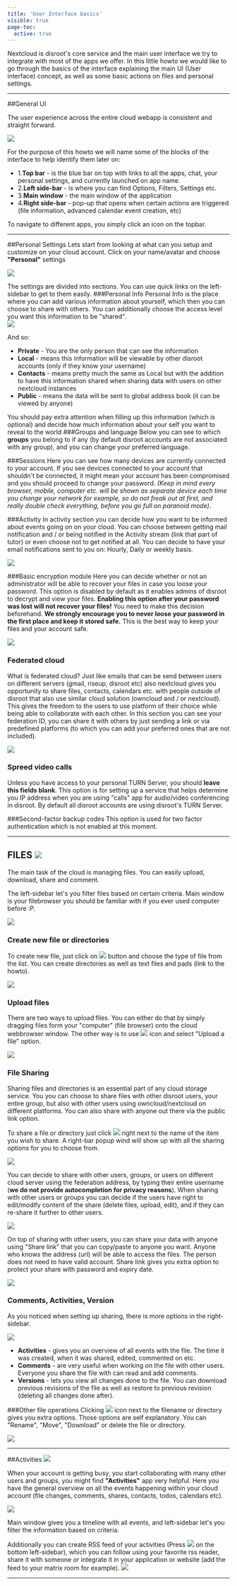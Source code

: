 ```yaml
---
title: 'User Interface basics'
visible: true
page-toc:
  active: true
---
```


Nextcloud is disroot's core service and the main user interface we try to integrate with most of the apps we offer. In this little howto we would like to go through the basics of the interface explaining the main UI (User interface) concept, as well as some basic actions on files and personal settings.


----------

##General UI<a name="generalui"></a>

The user experience across the entire cloud webapp is consistent and straight forward.

![](main1.png)

For the purpose of this howto we will name some of the blocks of the interface to help identify them later on:

 - 1.**Top bar** - is the blue bar on top with links to all the apps, chat, your personal settings, and currently launched on app name.
 - 2.**Left side-bar** - is where you can find Options, Filters, Settings etc.
 - 3.**Main window** - the main window of the application
 - 4.**Right side-bar** - pop-up that opens when certain actions are triggered (file information, advanced calendar event creation, etc)

To navigate to different apps, you simply click an icon on the topbar.


----------

##Personal Settings<a name="usersettings"></a>
Lets start from looking at what can you setup and customize on your cloud account. Click on your name/avatar and choose **"Personal"** settings

![](main_personal.png)

The settings are divided into sections. You can use quick links on the left-sidebar to get to them easily.
###Personal Info
Personal Info is the place where you can add various information about yourself, which then you can choose to share with others. You can additionally choose the access level you want this information to be "shared".  
![](personal_info1.gif)

And so:

  - **Private** - You are the only person that can see the information
  - **Local** - means this information will be viewable by other disroot accounts (only if they know your username)
  - **Contacts** - means pretty much the same as Local but with the addition to have this information shared when sharing data with users on other nextcloud instances
  - **Public** - means the data will be sent to global address book (it can be viewed by anyone)

You should pay extra attention when filling up this information (which is optional) and decide how much information about your self you want to reveal to the world
###Groups and language
Below you can see to which **groups** you belong to if any (by default disroot accounts are not associated with any group), and you can change your preferred language.

###Sessions
Here you can see how many devices are currently connected to your account. If you see devices connected to your account that shouldn't be connected, it might mean your account has been compromised and you should proceed to change your password. *(Keep in mind every browser, mobile, computer etc. will be shown as separate device each time you change your network for example, so do not freak out at first, and really double check everything, before you go full on paranoid mode)*.


###Activity
In activity section you can decide how you want to be informed about events going on on your cloud. You can choose between getting mail notification and / or being notified in the Activity stream (link that part of tutor) or even choose not to get notified at all. You can decide to have your email notifications sent to you on: Hourly, Daily or weekly basis.

![](personal_activity.png)

###Basic encryption module
Here you can decide whether or not an administrator will be able to recover your files in case you loose your password. This option is disabled by default as it enables admins of disroot to decrypt and view your files. **Enabling this option after your password was lost will not recover your files!** You need to make this decision beforehand. **We strongly encourage you to never loose your password in the first place and keep it stored safe.** This is the best way to keep your files and your account safe.

![](personal_encryption1.png)

### Federated cloud
What is federated cloud? Just like emails that can be send between users on different servers (gmail, riseup, disroot etc) also nextcloud gives you opportunity to share files, contacts, calendars etc. with people outside of disroot that also use similar cloud solution (owncloud and / or nextcloud). This gives the freedom to the users to use platform of their choice while being able to collaborate with each other. In this section you can see your federation ID, you can share it with others by just sending a link or via predefined platforms (to which you can add your preferred ones that are not included).

![](personal_federated.png)

### Spreed video calls
Unless you have access to your personal TURN Server, you should **leave this fields blank**. This option is for setting up a service that helps determine you IP address when you are using "calls" app for audio/video conferencing in disroot. By default all disroot accounts are using disroot's TURN Server.

###Second-factor backup codes
This option is used for two factor authentication which is not enabled at this moment.


----------


## FILES ![](main_files_icon.png)
The main task of the cloud is managing files. You can easily upload, download, share and comment.

The left-sidebar let's you filter files based on certain criteria. Main window is your filebrowser you should be familiar with if you ever used computer before :P.

![](main_files.png)

### Create new file or directories
To create new file, just click on  ![](main_files_add.png) button and choose the type of file from the list. You can create directories as well as text files and pads (link to the howto).

![](main_filles_add.gif)

### Upload files
There are two ways to upload files.
You can either do that by simply dragging files form your "computer" (file browser) onto the cloud webbrowser window.
The other way is to use ![](main_files_add.png) icon and select "Upload a file" option.

![](main_files_upload.png)

### File Sharing
Sharing files and directories is an essential part of any cloud storage service. You you can choose to share files with other disroot users, your entire group, but also with other users using owncloud/nextcloud on different platforms. You can also share with anyone out there via the public link option.

To share a file or directory just click ![](main_files_share_icon.png) right next to the name of the item you wish to share. A right-bar popup wind will show up with all the sharing options for you to choose from.

![](main_files_sharing_menu.png)

You can decide to share with other users, groups, or users on different cloud server using the federation address, by typing their entire username (**we do not provide autocompletion for privacy reasons**). When sharing with other users or groups you can decide if the users have right to edit/modify content of the share (delete files, upload, edit), and if they can re-share it further to other users.

![](main_files_sharing_menu2.png)

On top of sharing with other users, you can share your data with anyone using "Share link" that you can copy/paste to anyone you want. Anyone who knows the address (url) will be able to access the files. The person does not need to have valid account. Share link gives you extra option to protect your share with password and expiry date.

![](main_files_sharing_menu_publink.png)

### Comments, Activities, Version
As you noticed when setting up sharing, there is more options in the right-sidebar.

![](main_files_comments1.png)

 - **Activities** - gives you an overview of all events with the file. The time it was created, when it was shared, edited, commented on etc.
 - **Comments** -  are very useful when working on the file with other users. Everyone you share the file with can read and add comments.
 - **Versions** -  lets you view all changes done to the file. You can download previous revisions of the file as well as restore to previous revision (deleting all changes done after).

###Other file operations
Clicking ![](main_files_other.png) icon next to the filename or directory gives you extra options. Those options are self explanatory. You can "Rename", "Move", "Download" or delete the file or directory.

![](main_files_other_menu.png)


----------

##Activities ![](main_activities_icon.png)

When your account is getting busy, you start collaborating with many other users and groups, you might find **"Activities"** app very helpful. Here you have the general overview on all the events happening within your cloud account (file changes, comments, shares, contacts, todos, calendars etc).

![](main_activities_main.png)

Main window gives you a timeline with all events, and left-sidebar let's you filter the information based on criteria.

Additionally you can create RSS feed of your activities (Press ![](main_activities_settings_icon.png) on the bottom left-sidebar), which you can follow using your favorite rss reader, share it with someone or integrate it in your application or website (add the feed to your matrix room for example).
![](main_activities_rss.png)


----------
